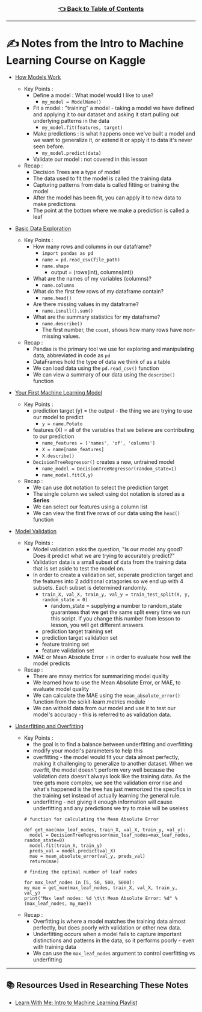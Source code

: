 <h3 align="center"><a href="../table_of_contents.md">👈 Back to Table of Contents</a></h3>

---

# ✍️ Notes from the Intro to Machine Learning Course on Kaggle

- [How Models Work](https://www.youtube.com/watch?v=qsH2ItlSqnU&list=PLqFaTIg4myu9-T-fat2zjC5HmTpSybNfa&index=2&ab_channel=Kaggle)
  - Key Points :
    - Define a model : What model would I like to use?
      - `my_model = ModelName()`
    - Fit a model : "training" a model - taking a model we have defined and applying it to our dataset and asking it start pulling out underlying patterns in the data
      - `my_model.fit(features, target)`
    - Make predictions : is what happens once we've built a model and we want to generalize it, or extend it or apply it to data it's never seen before. 
      - `my_model.predict(data)`
    - Validate our model : not covered in this lesson
  - Recap : 
    - Decision Trees are a type of model
    - The data used to fit the model is called the training data
    - Capturing patterns from data is called fitting or training the model
    - After the model has been fit, you can apply it to new data to make predictions
    - The point at the bottom where we make a prediction is called a leaf

- [Basic Data Exploration](https://www.youtube.com/watch?v=T64Pjykib9M&list=PLqFaTIg4myu9-T-fat2zjC5HmTpSybNfa&index=3&ab_channel=Kaggle)
  - Key Points : 
    - How many rows and columns in our dataframe?
      - `import pandas as pd`
      - `name = pd.read_csv(file_path)`
      - `name.shape`
        - output = (rows(int), columns(int))
    - What are the names of my variables (columns)?
      - `name.columns`
    - What do the first few rows of my dataframe contain?
      - `name.head()`
    - Are there missing values in my dataframe?
      - `name.isnull().sum()`
    - What are the summary statistics for my dataframe?
      - `name.describe()`
      - The first number, the `count`, shows how many rows have non-missing values.
  - Recap : 
    - Pandas is the primary tool we use for exploring and manipulating data, abbreviated in code as `pd`
    - DataFrames hold the type of data we think of as a table
    - We can load data using the `pd.read_csv()` function
    - We can view a summary of our data using the `describe()` function

- [Your First Machine Learning Model](https://www.youtube.com/watch?v=Lzz0oeR34XU&list=PLqFaTIg4myu9-T-fat2zjC5HmTpSybNfa&index=4&ab_channel=Kaggle)
  - Key Points : 
    - prediction target (y) = the output - the thing we are trying to use our model to predict
      - `y = name.Potato`
    - features (X) = all of the variables that we believe are contributing to our prediction
      - `name_features = ['names', 'of', 'columns']` 
      - `X = name[name_features]`
      - `X.describe()`
    - `DecisionTreeRegressor()` creates a new, untrained model
      - `name_model = DecisionTreeRegressor(random_state=1)`
      -  `name_model.fit(X,y)`
  - Recap : 
    - We can use dot notation to select the prediction target
    - The single column we select using dot notation is stored as a **Series**
    - We can select our features using a column list
    - We can view the first five rows of our data using the `head()` function

- [Model Validation](https://www.youtube.com/watch?v=ZiKrbm-haoA&list=PLqFaTIg4myu9-T-fat2zjC5HmTpSybNfa&index=5&ab_channel=Kaggle)
  - Key Points : 
    - Model validation asks the question, "Is our model any good? Does it predict what we are trying to accurately predict?"
    - Validation data is a small subset of data from the training data that is set aside to test the model on.
    - In order to create a validation set, seperate prediction target and the features into 2 additional catagories so we end up with 4 subsets. Each subset is determined randomly.
      - `train_X, val_X, train_y, val_y = train_test_split(X, y, random_state = 0)`
        - random_state = supplying a number to random_state guarantees that we get the same split every time we run this script. If you change this number from lesson to lesson, you will get different answers. 
      - prediction target training set
      - prediction target validation set
      - feature training set
      - feature validation set
    - MAE or Mean Absolute Error = in order to evaluate how well the model predicts
  - Recap : 
    - There are mnay metrics for summarizing model quality
    - We learned how to use the Mean Absolute Error, or MAE, to evaluate model quality
    - We can calculate the MAE using the `mean_absolute_error()` function from the scikit-learn.metrics module
    - We can withold data from our model and use it to test our model's accuracy -  this is referred to as validation data.

- [Underfitting and Overfitting](https://www.youtube.com/watch?v=MDiZg88mg9c&list=PLqFaTIg4myu9-T-fat2zjC5HmTpSybNfa&index=6&ab_channel=Kaggle)
  - Key Points : 
    - the goal is to find a balance between underfitting and overfitting
    - modify your model's parameters to help this
    - overfitting - the model would fit your data almost perfectly, making it challenging to generalize to another dataset. When we overfit, the model doesn't perform very well because the validation data doesn't always look like the training data. As the tree gets more complex, we see the validation error rise and what's happened is the tree has just memorized the specifics in the training set instead of actually learning the general rule.
    - underfitting - not giving it enough information will cause underfitting and any predictions we try to make will be useless
    ```
    # function for calculating the Mean Absolute Error

    def get_mae(max_leaf_nodes, train_X, val_X, train_y, val_y):
      model = DecisionTreeRegressor(max_leaf_nodes=max_leaf_nodes, random_state=0)
      model.fit(train_X, train_y)
      preds_val = model.predict(val_X)
      mae = mean_absolute_error(val_y, preds_val)
      return(mae)
    ```
    ```
    # finding the optimal number of leaf nodes

    for max_leaf_nodes in [5, 50, 500, 5000]:
    my_mae = get_mae(max_leaf_nodes, train_X, val_X, train_y, val_y)
    print("Max leaf nodes: %d \t\t Mean Absolute Error: %d" %(max_leaf_nodes, my_mae))
    ```
  - Recap :
    - Overfitting is where a model matches the training data almost perfectly, but does poorly with validation or other new data.
    - Underfitting occurs when a model fails to capture important distinctions and patterns in the data, so it performs poorly - even with training data
    - We can use the `max_leaf_nodes` argument to control overfitting vs underfitting

---
## 📚 Resources Used in Researching These Notes
- [Learn With Me: Intro to Machine Learning Playlist](https://www.youtube.com/playlist?list=PLqFaTIg4myu9-T-fat2zjC5HmTpSybNfa)